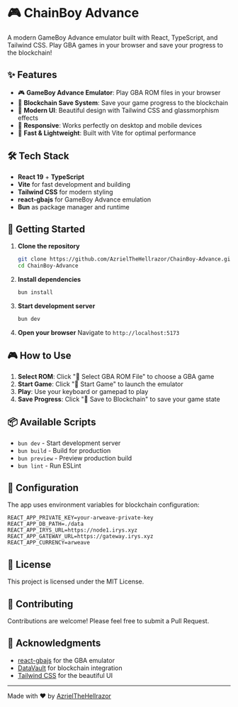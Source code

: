 # 🎮 ChainBoy Advance

A modern GameBoy Advance emulator built with React, TypeScript, and Tailwind CSS. Play GBA games in your browser and save your progress to the blockchain!

## ✨ Features

- 🎮 **GameBoy Advance Emulator**: Play GBA ROM files in your browser
- 💾 **Blockchain Save System**: Save your game progress to the blockchain
- 🎨 **Modern UI**: Beautiful design with Tailwind CSS and glassmorphism effects
- 📱 **Responsive**: Works perfectly on desktop and mobile devices
- 🚀 **Fast & Lightweight**: Built with Vite for optimal performance

## 🛠️ Tech Stack

- **React 19** + **TypeScript**
- **Vite** for fast development and building
- **Tailwind CSS** for modern styling
- **react-gbajs** for GameBoy Advance emulation
- **Bun** as package manager and runtime

## 🚀 Getting Started

1. **Clone the repository**
   ```bash
   git clone https://github.com/AzrielTheHellrazor/ChainBoy-Advance.git
   cd ChainBoy-Advance
   ```

2. **Install dependencies**
   ```bash
   bun install
   ```

3. **Start development server**
   ```bash
   bun dev
   ```

4. **Open your browser**
   Navigate to `http://localhost:5173`

## 🎮 How to Use

1. **Select ROM**: Click "📁 Select GBA ROM File" to choose a GBA game
2. **Start Game**: Click "🚀 Start Game" to launch the emulator
3. **Play**: Use your keyboard or gamepad to play
4. **Save Progress**: Click "💾 Save to Blockchain" to save your game state

## 📦 Available Scripts

- `bun dev` - Start development server
- `bun build` - Build for production
- `bun preview` - Preview production build
- `bun lint` - Run ESLint

## 🔧 Configuration

The app uses environment variables for blockchain configuration:

```env
REACT_APP_PRIVATE_KEY=your-arweave-private-key
REACT_APP_DB_PATH=./data
REACT_APP_IRYS_URL=https://node1.irys.xyz
REACT_APP_GATEWAY_URL=https://gateway.irys.xyz
REACT_APP_CURRENCY=arweave
```

## 📄 License

This project is licensed under the MIT License.

## 🤝 Contributing

Contributions are welcome! Please feel free to submit a Pull Request.

## 🙏 Acknowledgments

- [react-gbajs](https://github.com/macabeus/react-gbajs) for the GBA emulator
- [DataVault](https://github.com/AzrielTheHellrazor/DataVault) for blockchain integration
- [Tailwind CSS](https://tailwindcss.com/) for the beautiful UI

---

Made with ❤️ by [AzrielTheHellrazor](https://github.com/AzrielTheHellrazor)
